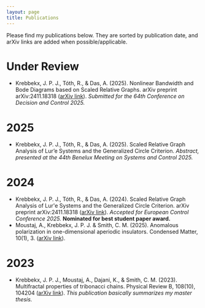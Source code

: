 ```yaml
---
layout: page
title: Publications
---
```


Please find my publications below. They are sorted by publication date, and arXiv links are added when possible/applicable. 

# Under Review
- Krebbekx, J. P. J., Tóth, R., & Das, A. (2025). Nonlinear Bandwidth and Bode Diagrams based on Scaled Relative Graphs. arXiv preprint arXiv:2411.18318 ([arXiv link](https://arxiv.org/abs/2504.01585)). _Submitted for the 64th Conference on Decision and Control 2025._

# 2025
- Krebbekx, J. P. J., Tóth, R., & Das, A. (2025). Scaled Relative Graph Analysis of Lur’e Systems and the Generalized Circle Criterion. _Abstract, presented at the 44th Benelux Meeting on Systems and Control 2025._

# 2024
- Krebbekx, J. P. J., Tóth, R., & Das, A. (2024). Scaled Relative Graph Analysis of Lur'e Systems and the Generalized Circle Criterion. arXiv preprint arXiv:2411.18318 ([arXiv link](https://arxiv.org/abs/2411.18318)). _Accepted for European Control Conference 2025._ **Nominated for best student paper award.**
- Moustaj, A., Krebbekx, J. P. J. & Smith, C. M. (2025). Anomalous polarization in one-dimensional aperiodic insulators. Condensed Matter, 10(1), 3. ([arXiv link](https://arxiv.org/abs/2404.14916)). 

# 2023
- Krebbekx, J. P. J., Moustaj, A., Dajani, K., & Smith, C. M. (2023). Multifractal properties of tribonacci chains. Physical Review B, 108(10), 104204 ([arXiv link](https://arxiv.org/abs/2304.11144)). _This publication basically summarizes my master thesis._